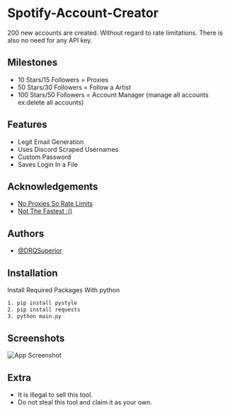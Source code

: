 # Spotify-Account-Creator
200 new accounts are created. Without regard to rate limitations. There is also no need for any API key.
## Milestones

- 10 Stars/15 Followers = Proxies
- 50 Stars/30 Followers = Follow a Artist
- 100 Stars/50 Followers = Account Manager (manage all accounts ex:delete all accounts)

## Features

- Legit Email Generation
- Uses Discord Scraped Usernames
- Custom Password
- Saves Login In a File

## Acknowledgements

 - [No Proxies So Rate Limits]()
 - [Not The Fastest :()]()

## Authors

- [@DRQSuperior](https://www.github.com/drqsuperior)


## Installation

Install Required Packages With python

```bash
1. pip install pystyle
2. pip install requests
3. python main.py

```

## Screenshots

![App Screenshot](https://media.discordapp.net/attachments/938929953687367730/992688853464920135/unknown.png)

## Extra

- It is illegal to sell this tool.
- Do not steal this tool and claim it as your own.
